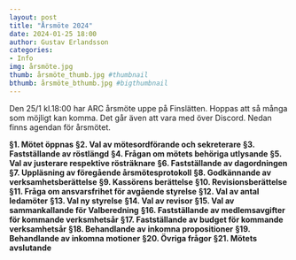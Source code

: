 ```yaml
---
layout: post
title: "Årsmöte 2024"
date: 2024-01-25 18:00
author: Gustav Erlandsson
categories: 
- Info
img: årsmöte.jpg
thumb: årsmöte_thumb.jpg #thumbnail
bthumb: årsmöte_bthumb.jpg #bigthumbnail
---
```


Den 25/1 kl.18:00 har ARC årsmöte uppe på Finslätten. Hoppas att så många som möjligt kan komma. Det går även att vara med över Discord. Nedan finns agendan för årsmötet.<!--more-->

<b>§1. Mötet öppnas</b>
<b>§2. Val av mötesordförande och sekreterare</b>
<b>§3. Fastställande av röstlängd</b>
<b>§4. Frågan om mötets behöriga utlysande</b>
<b>§5. Val av justerare respektive rösträknare</b>
<b>§6. Fastställande av dagordningen</b>
<b>§7. Uppläsning av föregående årsmötesprotokoll</b>
<b>§8. Godkännande av verksamhetsberättelse</b>
<b>§9. Kassörens berättelse</b>
<b>§10. Revisionsberättelse</b>
<b>§11. Fråga om ansvarsfrihet för avgående styrelse</b>
<b>§12. Val av antal ledamöter</b>
<b>§13. Val ny styrelse</b>
<b>§14. Val av revisor</b>
<b>§15. Val av sammankallande för Valberedning</b>
<b>§16. Fastställande av medlemsavgifter för kommande verksmhetsår</b>
<b>§17. Fastställande av budget för kommande verksamhetsår</b>
<b>§18. Behandlande av inkomna propositioner</b>
<b>§19. Behandlande av inkomna motioner</b>
<b>§20. Övriga frågor</b>
<b>§21. Mötets avslutande</b>